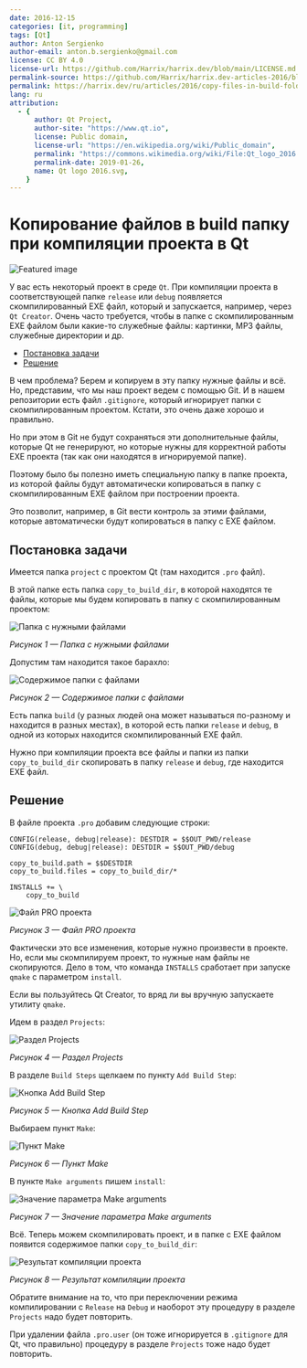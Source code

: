 ```yaml
---
date: 2016-12-15
categories: [it, programming]
tags: [Qt]
author: Anton Sergienko
author-email: anton.b.sergienko@gmail.com
license: CC BY 4.0
license-url: https://github.com/Harrix/harrix.dev/blob/main/LICENSE.md
permalink-source: https://github.com/Harrix/harrix.dev-articles-2016/blob/main/copy-files-in-build-folder-qt/copy-files-in-build-folder-qt.md
permalink: https://harrix.dev/ru/articles/2016/copy-files-in-build-folder-qt/
lang: ru
attribution:
  - {
      author: Qt Project,
      author-site: "https://www.qt.io",
      license: Public domain,
      license-url: "https://en.wikipedia.org/wiki/Public_domain",
      permalink: "https://commons.wikimedia.org/wiki/File:Qt_logo_2016.svg",
      permalink-date: 2019-01-26,
      name: Qt logo 2016.svg,
    }
---
```


# Копирование файлов в build папку при компиляции проекта в Qt

![Featured image](featured-image.svg)

У вас есть некоторый проект в среде `Qt`. При компиляции проекта в соответствующей папке `release` или `debug` появляется скомпилированный EXE файл, который и запускается, например, через `Qt Creator`. Очень часто требуется, чтобы в папке с скомпилированным EXE файлом были какие-то служебные файлы: картинки, MP3 файлы, служебные директории и др.

- [Постановка задачи](#постановка-задачи)
- [Решение](#решение)

В чем проблема? Берем и копируем в эту папку нужные файлы и всё. Но, представим, что мы наш проект ведем с помощью Git. И в нашем репозитории есть файл `.gitignore`, который игнорирует папки с скомпилированным проектом. Кстати, это очень даже хорошо и правильно.

Но при этом в Git не будут сохраняться эти дополнительные файлы, которые Qt не генерируют, но которые нужны для корректной работы EXE проекта (так как они находятся в игнорируемой папке).

Поэтому было бы полезно иметь специальную папку в папке проекта, из которой файлы будут автоматически копироваться в папку с скомпилированным EXE файлом при построении проекта.

Это позволит, например, в Git вести контроль за этими файлами, которые автоматически будут копироваться в папку с EXE файлом.

## Постановка задачи

Имеется папка `project` с проектом Qt (там находится `.pro` файл).

В этой папке есть папка `copy_to_build_dir`, в которой находятся те файлы, которые мы будем копировать в папку с скомпилированным проектом:

![Папка с нужными файлами](img/folder_01.png)

_Рисунок 1 — Папка с нужными файлами_

Допустим там находится такое барахло:

![Содержимое папки с файлами](img/folder_02.png)

_Рисунок 2 — Содержимое папки с файлами_

Есть папка `build` (у разных людей она может называться по-разному и находится в разных местах), в которой есть папки `release` и `debug`, в одной из которых находится скомпилированный EXE файл.

Нужно при компиляции проекта все файлы и папки из папки `copy_to_build_dir` скопировать в папку `release` и `debug`, где находится EXE файл.

## Решение

В файле проекта `.pro` добавим следующие строки:

```text
CONFIG(release, debug|release): DESTDIR = $$OUT_PWD/release
CONFIG(debug, debug|release): DESTDIR = $$OUT_PWD/debug

copy_to_build.path = $$DESTDIR
copy_to_build.files = copy_to_build_dir/*

INSTALLS += \
    copy_to_build
```

![Файл PRO проекта](img/pro-file.png)

_Рисунок 3 — Файл PRO проекта_

Фактически это все изменения, которые нужно произвести в проекте. Но, если мы скомпилируем проект, то нужные нам файлы не скопируются. Дело в том, что команда `INSTALLS` сработает при запуске `qmake` с параметром `install`.

Если вы пользуйтесь Qt Creator, то вряд ли вы вручную запускаете утилиту `qmake`.

Идем в раздел `Projects`:

![Раздел Projects](img/projects.png)

_Рисунок 4 — Раздел Projects_

В разделе `Build Steps` щелкаем по пункту `Add Build Step`:

![Кнопка Add Build Step](img/add-build-step.png)

_Рисунок 5 — Кнопка Add Build Step_

Выбираем пункт `Make`:

![Пункт Make](img/make.png)

_Рисунок 6 — Пункт Make_

В пункте `Make arguments` пишем `install`:

![Значение параметра Make arguments](img/make-arguments.png)

_Рисунок 7 — Значение параметра Make arguments_

Всё. Теперь можем скомпилировать проект, и в папке с EXE файлом появится содержимое папки `copy_to_build_dir`:

![Результат компиляции проекта](img/folder_03.png)

_Рисунок 8 — Результат компиляции проекта_

Обратите внимание на то, что при переключении режима компилировании с `Release` на `Debug` и наоборот эту процедуру в разделе `Projects` надо будет повторить.

При удалении файла `.pro.user` (он тоже игнорируется в `.gitignore` для Qt, что правильно) процедуру в разделе `Projects` тоже надо будет повторить.
